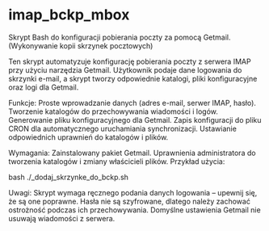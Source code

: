 # imap_bckp_mbox
Skrypt Bash do konfiguracji pobierania poczty za pomocą Getmail. (Wykonywanie kopii skrzynek pocztowych)

Ten skrypt automatyzuje konfigurację pobierania poczty z serwera IMAP przy użyciu narzędzia Getmail. Użytkownik podaje dane logowania do skrzynki e-mail, a skrypt tworzy odpowiednie katalogi, pliki konfiguracyjne oraz logi dla Getmail.

Funkcje:
Proste wprowadzanie danych (adres e-mail, serwer IMAP, hasło).
Tworzenie katalogów do przechowywania wiadomości i logów.
Generowanie pliku konfiguracyjnego dla Getmail.
Zapis konfiguracji do pliku CRON dla automatycznego uruchamiania synchronizacji.
Ustawianie odpowiednich uprawnień do katalogów i plików.

Wymagania:
Zainstalowany pakiet Getmail.
Uprawnienia administratora do tworzenia katalogów i zmiany właścicieli plików.
Przykład użycia:

bash
./_dodaj_skrzynke_do_bckp.sh

Uwagi:
Skrypt wymaga ręcznego podania danych logowania – upewnij się, że są one poprawne.
Hasła nie są szyfrowane, dlatego należy zachować ostrożność podczas ich przechowywania.
Domyślne ustawienia Getmail nie usuwają wiadomości z serwera.

